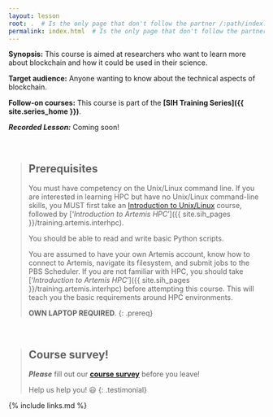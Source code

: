 ```yaml
---
layout: lesson
root: .  # Is the only page that don't follow the partner /:path/index.html
permalink: index.html  # Is the only page that don't follow the partner /:path/index.html
---
```


**Synopsis:** This course is aimed at researchers who want to learn more about blockchain and how it could be used in their science.

**Target audience:** Anyone wanting to know about the technical aspects of blockchain.

**Follow-on courses:** This course is part of the **[SIH Training Series]({{ site.series_home }})**. 

***Recorded Lesson:*** Coming soon!

<br>

> ## Prerequisites
>
> You must have competency on the Unix/Linux command line. If you are interested in learning HPC but have no Unix/Linux command-line skills, you MUST first take an [Introduction to Unix/Linux](https://intersect.org.au/training/course/unix) course, followed by [‘_Introduction to Artemis HPC_’]({{ site.sih_pages }}/training.artemis.interhpc).
>
>You should be able to read and write basic Python scripts.
>
> You are assumed to have your own Artemis account, know how to connect to Artemis, navigate its filesystem, and submit jobs to the PBS Scheduler. If you are not familiar with HPC, you should take [‘_Introduction to Artemis HPC_’]({{ site.sih_pages }}/training.artemis.interhpc) before attempting this course. This will teach you the basic requirements around HPC environments. 
>
> **OWN LAPTOP REQUIRED**.
{: .prereq}

<br>

> ## Course survey!
> 
> **_Please_** fill out our **[course survey](https://redcap.sydney.edu.au/surveys/?s=FJ33MYNCRR)** before you leave!
> 
> Help us help you! :smiley:
{: .testimonial}


{% include links.md %}
